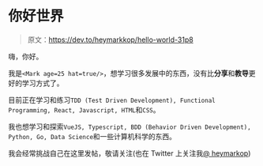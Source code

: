 # 你好世界

> 原文：<https://dev.to/heymarkkop/hello-world-31p8>

嗨，你好。

我是`<Mark age=25 hat=true/>`，想学习很多发展中的东西，没有比**分享**和**教导**更好的学习方式了。

目前正在学习和练习`TDD (Test Driven Development), Functional Programming, React, Javascript, HTML`和`CSS`。

我也想学习和探索`VueJS, Typescript, BDD (Behavior Driven Development), Python, Go, Data Science`和一些计算机科学的东西。

我会经常挑战自己在这里发帖，敬请关注(也在 Twitter 上关注我[@ heymarkop](https://twitter.com/HeyMarkKop))